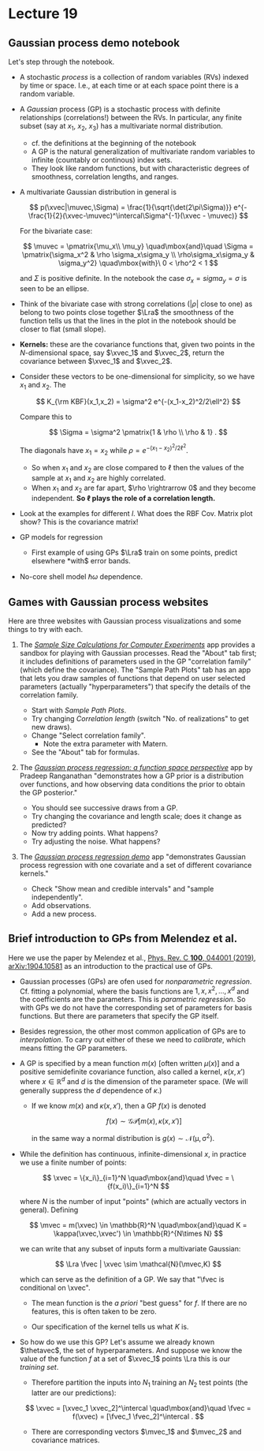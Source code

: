 # Lecture 19

## Gaussian process demo notebook

Let's step through the [](notebooks/Gaussian_processes/demo-GaussianProcesses.ipynb) notebook.

* A stochastic *process* is a collection of random variables (RVs) indexed by time or space. I.e., at each time or at each space point there is a random variable.

* A *Gaussian* process (GP) is a stochastic process with definite relationships (correlations!) between the RVs.
In particular, any finite subset (say at $x_1$, $x_2$, $x_3$) has a multivariate normal distribution.
    * cf. the definitions at the beginning of the notebook
    * A GP is the natural generalization of multivariate random variables to infinite (countably or continous) index sets.
    * They look like random functions, but with characteristic degrees of smoothness, correlation lengths, and ranges.

* A multivariate Gaussian distribution in general is

    $$
      p(\xvec|\muvec,\Sigma) = \frac{1}{\sqrt{\det(2\pi\Sigma)}}
        e^{-\frac{1}{2}(\xvec-\muvec)^\intercal\Sigma^{-1}(\xvec - \muvec)}
    $$

    For the bivariate case:

    $$
      \muvec = \pmatrix{\mu_x\\ \mu_y} \quad\mbox{and}\quad
      \Sigma = \pmatrix{\sigma_x^2 & \rho \sigma_x\sigma_y \\
                        \rho\sigma_x\sigma_y & \sigma_y^2}
            \quad\mbox{with}\ 0 < \rho^2 < 1            
    $$

    and $\Sigma$ is positive definite. In the notebook the case $\sigma_x = sigma_y = \sigma$ is seen to be an ellipse.

* Think of the bivariate case with strong correlations ($|\rho|$ close to one) as belong to two points close together $\Lra$ the smoothness of the function tells us that the lines in the plot in the notebook should be closer to flat (small slope). 

* **Kernels:** these are the covariance functions that, given two points in the $N$-dimensional space, say $\xvec_1$ and $\xvec_2$, return the covariance between $\xvec_1$ and $\xvec_2$.

* Consider these vectors to be one-dimensional for simplicity, so we have $x_1$ and $x_2$. The

    $$
      K_{\rm KBF}(x_1,x_2) = \sigma^2 e^{-(x_1-x_2)^2/2\ell^2}
    $$ 

    Compare this to

    $$
      \Sigma = \sigma^2 \pmatrix{1 & \rho \\ \rho & 1} .
    $$

    The diagonals have $x_1 = x_2$ while $\rho = e^{-(x_1-x_2)^2/2\ell^2}$. 

    * So when $x_1$ and $x_2$ are close compared to $\ell$ then the values of the sample at $x_1$ and $x_2$ are highly correlated.
    * When $x_1$ and $x_2$ are far apart, $\rho \rightrarrow 0$ and they become independent. **So $\ell$ plays the role of a correlation length.**

* Look at the examples for different $l$. What does the RBF Cov. Matrix plot show? This is the covariance matrix!

* GP models for regression
    * First example of using GPs $\Lra$ train on some points, predict elsewhere *with$ error bands. 

* No-core shell model $\hbar\omega$ dependence. 

## Games with Gaussian process websites

Here are three websites with Gaussian process visualizations and some things to try with each.

1. The  [*Sample Size Calculations for Computer Experiments*](https://harario.shinyapps.io/Sample_Size_Shiny/) app provides a sandbox for playing with Gaussian processes. Read the "About" tab first; it includes definitions of parameters used in the GP "correlation family" (which define the covariance). The "Sample Path Plots" tab has an app that lets you draw samples of functions that depend on user selected parameters (actually "hyperparameters") that specify the details of the correlation family.

    * Start with *Sample Path Plots*.
    * Try changing *Correlation length* (switch "No. of realizations" to get new draws).
    * Change "Select correlation family".
        * Note the extra parameter with Matern.
    * See the "About" tab for formulas.

2. The [*Gaussian process regression: a function space perspective*](http://rpradeep.me/gpr/) app by Pradeep Ranganathan "demonstrates how a GP prior is a distribution over functions, and how observing data conditions the prior to obtain the GP posterior." 

    * You should see successive draws from a GP.
    * Try changing the covariance and length scale; does it change as predicted?
    * Now try adding points. What happens?
    * Try adjusting the noise. What happens?

3. The [*Gaussian process regression demo*](http://www.tmpl.fi/gp/ ) app "demonstrates Gaussian process regression with one covariate and a set of different covariance kernels." 

    * Check "Show mean and credible intervals" and "sample independently".
    * Add observations.
    * Add a new process.  


## Brief introduction to GPs from Melendez et al.

Here we use the paper by Melendez et al., [Phys. Rev. C **100**, 044001 (2019)](https://journals.aps.org/prc/abstract/10.1103/PhysRevC.100.044001), [arXiv:1904.10581](https://arxiv.org/abs/1904.10581) as an introduction to the practical use of GPs.

* Gaussian processes (GPs) are ofen used for *nonparametric regression*. Cf. fitting a polynomial, where the basis functions are $1, x, x^2,\ldots, x^d$ and the coefficients are the parameters. This is *parametric regression*. So with GPs we do not have the corresponding set of parameters for basis functions. But there are parameters that specify the GP itself.

* Besides regression, the other most common application of GPs are to *interpolation*. To carry out either of these we need to *calibrate*, which means fitting the GP parameters.

* A GP is specified by a mean function $m(x)$ [often written $\mu(x)$] and a positive semidefinite covariance function, also called a kernel, $\kappa(x,x')$ where $x \in \mathbb{R}^d$ and $d$ is the dimension of the parameter space. (We will generally suppress the $d$ dependence of $\kappa$.)
    * If we know $m(x)$ and $\kappa(x,x')$, then a GP $f(x)$ is denoted

        $$
              f(x) \sim \mathcal{GP}[m(x), \kappa(x,x')]
        $$
    
        in the same way a normal distribution is $g(x) \sim \mathcal{N(    \mu,\sigma^2)}$.

* While the definition has continuous, infinite-dimensional $x$, in practice we use a finite number of points:

    $$
       \xvec = \{x_i\}_{i=1}^N \quad\mbox{and}\quad
       \fvec = \{f(x_i)\}_{i=1}^N
    $$

    where $N$ is the number of input "points" (which are actually vectors in general). Defining

    $$
      \mvec = m(\xvec) \in \mathbb{R}^N
      \quad\mbox{and}\quad
      K = \kappa(\xvec,\xvec') \in \mathbb{R}^{N\times N}
    $$

    we can write that any subset of inputs form a multivariate Gaussian:

    $$
     \Lra \fvec | \xvec \sim \mathcal{N}(\mvec,K)
    $$

    which can serve as the definition of a GP. We say that "\fvec is conditional on \xvec".

    * The mean function is the *a priori* "best guess" for $f$. If there are no features, this is often taken to be zero.

    * Our specification of the kernel tells us what $K$ is.

* So how do we use this GP? Let's assume we already known $\thetavec$, the set of hyperparameters. And suppose we know the value of the function $f$ at a set of $\xvec_1$ points \Lra this is our *training set*.

    * Therefore partition the inputs into $N_1$ training an $N_2$ test points (the latter are our predictions):

    $$
      \xvec = [\xvec_1 \xvec_2]^\intercal
      \quad\mbox{and}\quad
      \fvec = f(\xvec) = [\fvec_1 \fvec_2]^\intercal .
    $$

    * There are corresponding vectors $\mvec_1$ and $\mvec_2$ and covariance matrices.

